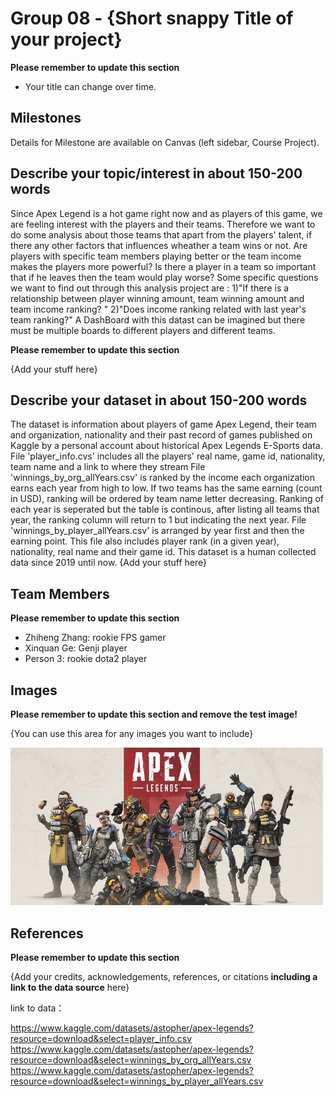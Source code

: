 # Group 08 - {Short snappy Title of your project}

**Please remember to update this section**

- Your title can change over time.

## Milestones

Details for Milestone are available on Canvas (left sidebar, Course Project).

## Describe your topic/interest in about 150-200 words

Since Apex Legend is a hot game right now and as players of this game, we are feeling interest with the players and their teams. Therefore we want to do some analysis about those teams that apart from the players' talent, if there any other factors that influences wheather a team wins or not. Are players with specific team members playing better or the team income makes the players more powerful? Is there a player in a team so important that if he leaves then the team would play worse?
Some specific questions we want to find out through this analysis project are : 1)"If there is a relationship between player winning amount, team winning amount and team income ranking? " 2)"Does income ranking related with last year's team ranking?" A DashBoard with this datast can be imagined but there must be multiple boards to different players and different teams.

**Please remember to update this section**

{Add your stuff here}

## Describe your dataset in about 150-200 words

The dataset is information about players of game Apex Legend, their team and organization, nationality and their past record of games published on Kaggle by a personal account about historical Apex Legends E-Sports data.
File 'player_info.cvs' includes all the players' real name, game id, nationality, team name and a link to where they stream
File 'winnings_by_org_allYears.csv' is ranked by the income each organization earns each year from high to low. If two teams has the same earning (count in USD), ranking will be ordered by team name letter decreasing. Ranking of each year is seperated but the table is continous, after listing all teams that year, the ranking column will return to 1 but indicating the next year.
File 'winnings_by_player_allYears.csv' is arranged by year first and then the earning point. This file also includes player rank (in a given year), nationality, real name and their game id.
This dataset is a human collected data since 2019 until now.
{Add your stuff here}

## Team Members

**Please remember to update this section**

- Zhiheng Zhang: rookie FPS gamer
- Xinquan Ge: Genji player
- Person 3: rookie dota2 player

## Images

**Please remember to update this section and remove the test image!**

{You can use this area for any images you want to include}

<img src ="./images/Apex Legend.jpg" width="500px">

## References

**Please remember to update this section**

{Add your credits, acknowledgements, references, or citations **including a link to the data source** here}

link to data：

https://www.kaggle.com/datasets/astopher/apex-legends?resource=download&select=player_info.csv
https://www.kaggle.com/datasets/astopher/apex-legends?resource=download&select=winnings_by_org_allYears.csv
https://www.kaggle.com/datasets/astopher/apex-legends?resource=download&select=winnings_by_player_allYears.csv


